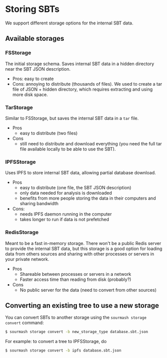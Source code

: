 # Storing SBTs

We support different storage options for the internal SBT data.


## Available storages

### FSStorage

The initial storage schema.
Saves internal SBT data in a hidden directory near the SBT JSON description.
- Pros: easy to create
- Cons: annoying to distribute (thousands of files).
        We used to create a tar file of JSON + hidden directory,
        which requires extracting and using more disk space.

### TarStorage

Similar to FSStorage,
but saves the internal SBT data in a `tar` file.
- Pros
  * easy to distribute (two files)
- Cons
  * still need to distribute and download everything
    (you need the full tar file available locally to be able to use the SBT).

### IPFSStorage

Uses IPFS to store internal SBT data,
allowing partial database download.
- Pros
  * easy to distribute (one file, the SBT JSON description)
  * only data needed for analysis is downloaded
  * benefits from more people storing the data in their computers and sharing bandwidth
- Cons:
  * needs IPFS daemon running in the computer
  * takes longer to run if data is not prefetched

### RedisStorage

Meant to be a fast in-memory storage.
There won't be a public Redis server to provide the internal SBT data,
but this storage is a good option for loading data from others sources and sharing
with other processes or servers in your private network.
- Pros
  * Shareable between processes or servers in a network
  * Faster access time than reading from disk (probably?)
- Cons
  * No public server for the data (need to convert from other sources)

## Converting an existing tree to use a new storage

You can convert SBTs to another storage using the `sourmash storage convert` command:
``` bash
$ sourmash storage convert -b new_storage_type database.sbt.json
```

For example: to convert a tree to IPFSStorage, do
``` bash
$ sourmash storage convert -b ipfs database.sbt.json
```
